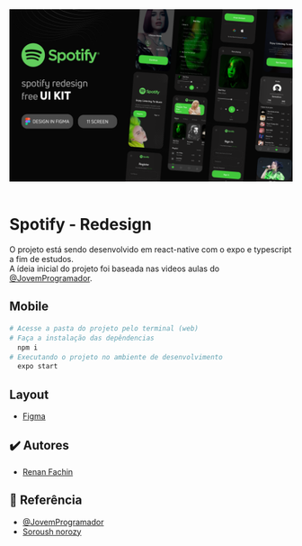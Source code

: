 <div align="center">
  <img alt="Capa do projeto" title="Cover" src="./src/assets/Cover.png">
</div><br>

# Spotify - Redesign
O projeto está sendo desenvolvido em react-native com o expo e typescript a fim de estudos.<br>
A ídeia inicial do projeto foi baseada nas videos aulas do [@JovemProgramador](https://www.youtube.com/@JovemProgramadorOficial).

## Mobile
```bash
# Acesse a pasta do projeto pelo terminal (web)
# Faça a instalação das depêndencias
  npm i
# Executando o projeto no ambiente de desenvolvimento
  expo start
```

## Layout
- [Figma](https://www.figma.com/file/9BEBqh3NUnlsrXJU8NcDoF/Spotify-Redesign---Free-Ui-Kit-(Dark-Mode)-(Community)?node-id=1-323&t=pFiQHiwfhBEykvjV-0)

## ✔️ Autores

- [Renan Fachin](https://github.com/RenanFachin/)

## 📄 Referência

- [@JovemProgramador](https://www.youtube.com/@JovemProgramadorOficial)
- [Soroush norozy](https://www.behance.net/soroushnrz)